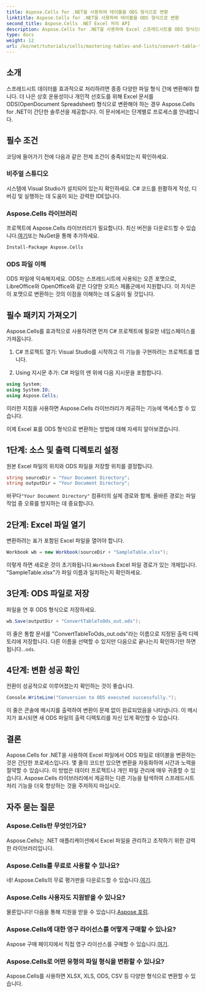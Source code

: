 ```yaml
---
title: Aspose.Cells for .NET을 사용하여 테이블을 ODS 형식으로 변환
linktitle: Aspose.Cells for .NET을 사용하여 테이블을 ODS 형식으로 변환
second_title: Aspose.Cells .NET Excel 처리 API
description: Aspose.Cells for .NET을 사용하여 Excel 스프레드시트를 ODS 형식으로 원활하게 변환하는 방법을 알아보세요. 이 단계별 가이드.
type: docs
weight: 12
url: /ko/net/tutorials/cells/mastering-tables-and-lists/convert-table-to-ods-format/
---
```

## 소개

스프레드시트 데이터를 효과적으로 처리하려면 종종 다양한 파일 형식 간에 변환해야 합니다. 더 나은 상호 운용성이나 개인적 선호도를 위해 Excel 문서를 ODS(OpenDocument Spreadsheet) 형식으로 변환해야 하는 경우 Aspose.Cells for .NET이 간단한 솔루션을 제공합니다. 이 문서에서는 단계별로 프로세스를 안내합니다.

## 필수 조건

코딩에 들어가기 전에 다음과 같은 전제 조건이 충족되었는지 확인하세요.

### 비주얼 스튜디오

시스템에 Visual Studio가 설치되어 있는지 확인하세요. C# 코드를 원활하게 작성, 디버깅 및 실행하는 데 도움이 되는 강력한 IDE입니다.

### Aspose.Cells 라이브러리

 프로젝트에 Aspose.Cells 라이브러리가 필요합니다. 최신 버전을 다운로드할 수 있습니다.[여기](https://releases.aspose.com/cells/net/)또는 NuGet을 통해 추가하세요.

```bash
Install-Package Aspose.Cells
```

### ODS 파일 이해

ODS 파일에 익숙해지세요. ODS는 스프레드시트에 사용되는 오픈 포맷으로, LibreOffice와 OpenOffice와 같은 다양한 오피스 제품군에서 지원합니다. 이 지식은 이 포맷으로 변환하는 것의 이점을 이해하는 데 도움이 될 것입니다.

## 필수 패키지 가져오기

Aspose.Cells를 효과적으로 사용하려면 먼저 C# 프로젝트에 필요한 네임스페이스를 가져옵니다.

1. C# 프로젝트 열기: Visual Studio를 시작하고 이 기능을 구현하려는 프로젝트를 엽니다.

2. Using 지시문 추가: C# 파일의 맨 위에 다음 지시문을 포함합니다.

```csharp
using System;
using System.IO;
using Aspose.Cells;
```

이러한 지침을 사용하면 Aspose.Cells 라이브러리가 제공하는 기능에 액세스할 수 있습니다.

이제 Excel 표를 ODS 형식으로 변환하는 방법에 대해 자세히 알아보겠습니다.

## 1단계: 소스 및 출력 디렉토리 설정

원본 Excel 파일의 위치와 ODS 파일을 저장할 위치를 결정합니다.

```csharp
string sourceDir = "Your Document Directory";
string outputDir = "Your Document Directory";
```

 바꾸다`"Your Document Directory"` 컴퓨터의 실제 경로와 함께. 올바른 경로는 파일 작업 중 오류를 방지하는 데 중요합니다.

## 2단계: Excel 파일 열기

변환하려는 표가 포함된 Excel 파일을 열어야 합니다.

```csharp
Workbook wb = new Workbook(sourceDir + "SampleTable.xlsx");
```

 이렇게 하면 새로운 것이 초기화됩니다.`Workbook` Excel 파일 경로가 있는 개체입니다. "SampleTable.xlsx"가 파일 이름과 일치하는지 확인하세요.

## 3단계: ODS 파일로 저장

파일을 연 후 ODS 형식으로 저장하세요.

```csharp
wb.Save(outputDir + "ConvertTableToOds_out.ods");
```

 이 줄은 통합 문서를 "ConvertTableToOds_out.ods"라는 이름으로 지정된 출력 디렉토리에 저장합니다. 다른 이름을 선택할 수 있지만 다음으로 끝나는지 확인하기만 하면 됩니다.`.ods`.

## 4단계: 변환 성공 확인

전환이 성공적으로 이루어졌는지 확인하는 것이 좋습니다.

```csharp
Console.WriteLine("Conversion to ODS executed successfully.");
```

이 줄은 콘솔에 메시지를 출력하여 변환이 문제 없이 완료되었음을 나타냅니다. 이 메시지가 표시되면 새 ODS 파일의 출력 디렉토리를 자신 있게 확인할 수 있습니다.

## 결론

Aspose.Cells for .NET을 사용하여 Excel 파일에서 ODS 파일로 테이블을 변환하는 것은 간단한 프로세스입니다. 몇 줄의 코드만 있으면 변환을 자동화하여 시간과 노력을 절약할 수 있습니다. 이 방법은 데이터 프로젝트나 개인 파일 관리에 매우 귀중할 수 있습니다. Aspose.Cells 라이브러리에서 제공하는 다른 기능을 탐색하여 스프레드시트 처리 기능을 더욱 향상하는 것을 주저하지 마십시오.

## 자주 묻는 질문

### Aspose.Cells란 무엇인가요?

Aspose.Cells는 .NET 애플리케이션에서 Excel 파일을 관리하고 조작하기 위한 강력한 라이브러리입니다.

### Aspose.Cells를 무료로 사용할 수 있나요?

 네! Aspose.Cells의 무료 평가판을 다운로드할 수 있습니다.[여기](https://releases.aspose.com/cells/net/).

### Aspose.Cells 사용자도 지원받을 수 있나요?

 물론입니다! 다음을 통해 지원을 받을 수 있습니다.[Aspose 포럼](https://forum.aspose.com/c/cells/9).

### Aspose.Cells에 대한 영구 라이선스를 어떻게 구매할 수 있나요?

 Aspose 구매 페이지에서 직접 영구 라이선스를 구매할 수 있습니다.[여기](https://purchase.aspose.com/buy).

### Aspose.Cells로 어떤 유형의 파일 형식을 변환할 수 있나요?

Aspose.Cells를 사용하면 XLSX, XLS, ODS, CSV 등 다양한 형식으로 변환할 수 있습니다.